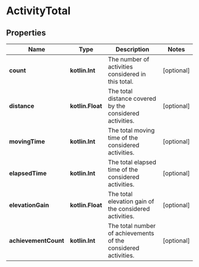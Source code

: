 
# ActivityTotal

## Properties
Name | Type | Description | Notes
------------ | ------------- | ------------- | -------------
**count** | **kotlin.Int** | The number of activities considered in this total. |  [optional]
**distance** | **kotlin.Float** | The total distance covered by the considered activities. |  [optional]
**movingTime** | **kotlin.Int** | The total moving time of the considered activities. |  [optional]
**elapsedTime** | **kotlin.Int** | The total elapsed time of the considered activities. |  [optional]
**elevationGain** | **kotlin.Float** | The total elevation gain of the considered activities. |  [optional]
**achievementCount** | **kotlin.Int** | The total number of achievements of the considered activities. |  [optional]




